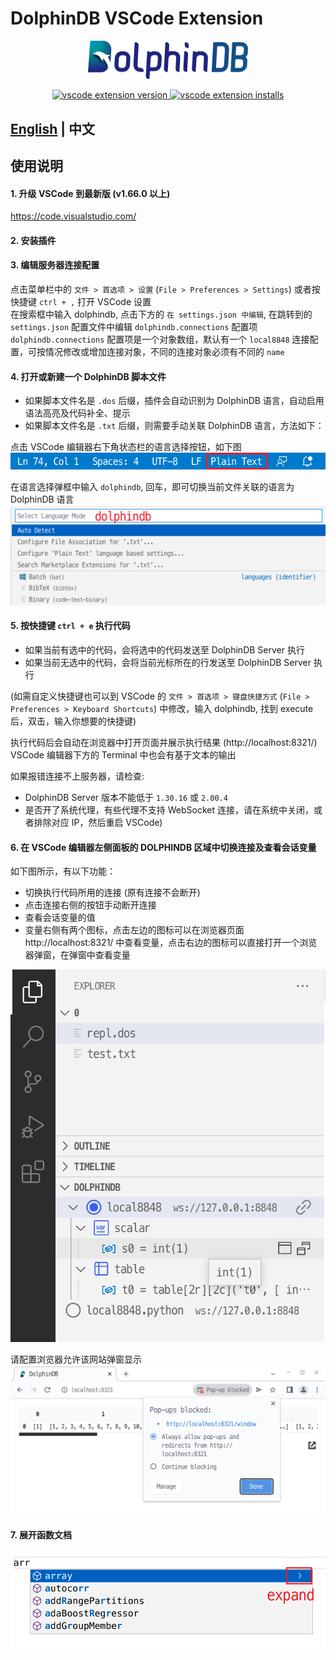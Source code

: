 # DolphinDB VSCode Extension

<p align='center'>
    <img src='./images/ddb.png' alt='DolphinDB VSCode Extension' width='256'>
</p>

<p align='center'>
    <a href='https://marketplace.visualstudio.com/items?itemName=dolphindb.dolphindb-vscode' target='_blank'>
        <img alt='vscode extension version' src='https://vsmarketplacebadge.apphb.com/version/dolphindb.dolphindb-vscode.svg?style=flat-square&color=39aaf2' />
    </a>
    <a href='https://marketplace.visualstudio.com/items?itemName=dolphindb-vscode' target='_blank'>
        <img alt='vscode extension installs' src='https://vsmarketplacebadge.apphb.com/installs/dolphindb.dolphindb-vscode.svg?style=flat-square&color=39aaf2' />
    </a>
</p>

## [English](./README.md) | 中文

## 使用说明
#### 1. 升级 VSCode 到最新版 (v1.66.0 以上)
https://code.visualstudio.com/


#### 2. 安装插件

#### 3. 编辑服务器连接配置
点击菜单栏中的 `文件 > 首选项 > 设置` (`File > Preferences > Settings`) 或者按快捷键 `ctrl + ,` 打开 VSCode 设置  
在搜索框中输入 dolphindb, 点击下方的 `在 settings.json 中编辑`, 在跳转到的 `settings.json` 配置文件中编辑 `dolphindb.connections` 配置项  
`dolphindb.connections` 配置项是一个对象数组，默认有一个 `local8848` 连接配置，可按情况修改或增加连接对象，不同的连接对象必须有不同的 `name`

#### 4. 打开或新建一个 DolphinDB 脚本文件
- 如果脚本文件名是 `.dos` 后缀，插件会自动识别为 DolphinDB 语言，自动启用语法高亮及代码补全、提示
- 如果脚本文件名是 `.txt` 后缀，则需要手动关联 DolphinDB 语言，方法如下：

点击 VSCode 编辑器右下角状态栏的语言选择按钮，如下图  
![](./images/language-mode.png)

在语言选择弹框中输入 `dolphindb`, 回车，即可切换当前文件关联的语言为 DolphinDB 语言  
![](./images/select-language.png)

#### 5. 按快捷键 `ctrl + e` 执行代码
- 如果当前有选中的代码，会将选中的代码发送至 DolphinDB Server 执行
- 如果当前无选中的代码，会将当前光标所在的行发送至 DolphinDB Server 执行

(如需自定义快捷键也可以到 VSCode 的 `文件 > 首选项 > 键盘快捷方式` (`File > Preferences > Keyboard Shortcuts`) 中修改，输入 dolphindb, 找到 execute 后，双击，输入你想要的快捷键)

执行代码后会自动在浏览器中打开页面并展示执行结果 (http://localhost:8321/)  
VSCode 编辑器下方的 Terminal 中也会有基于文本的输出

如果报错连接不上服务器，请检查:
- DolphinDB Server 版本不能低于 `1.30.16` 或 `2.00.4`
- 是否开了系统代理，有些代理不支持 WebSocket 连接，请在系统中关闭，或者排除对应 IP，然后重启 VSCode)

#### 6. 在 VSCode 编辑器左侧面板的 DOLPHINDB 区域中切换连接及查看会话变量

如下图所示，有以下功能：
- 切换执行代码所用的连接 (原有连接不会断开)
- 点击连接右侧的按钮手动断开连接
- 查看会话变量的值
- 变量右侧有两个图标，点击左边的图标可以在浏览器页面 http://localhost:8321/ 中查看变量，点击右边的图标可以直接打开一个浏览器弹窗，在弹窗中查看变量

![](./images/explorer.png)

请配置浏览器允许该网站弹窗显示  
![](./images/allow-browser-popup.png)

#### 7. 展开函数文档
![](./images/expand-doc.png)

